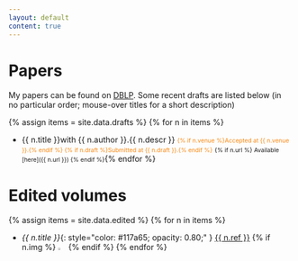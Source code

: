 ```yaml
---
layout: default
content: true
---
```


# Papers
My papers can be found on 
[DBLP](http://www.informatik.uni-trier.de/~ley/pers/hd/t/Tuosto:Emilio.html).
Some recent drafts are listed below (in no particular order; mouse-over titles for a short description)

{% assign items = site.data.drafts %}
{% for n in items %}
- <span class="tooltip">{{ n.title }}<span class="tooltiptext">with {{ n.author }}.{{ n.descr }}</span></span>
  <span style="color:#f98811; font-size:.75em;"> {% if n.venue %}Accepted at {{ n.venue }}.{% endif %}
  {% if n.draft %}Submitted at {{ n.draft }}.{% endif %}</span> <span markdown="1" style="font-size:.75em">{% if n.url %} Available [here]({{ n.url }}) {% endif %}</span>{% endfor %}

# Edited volumes

{% assign items = site.data.edited %}
{% for n in items %}
 - *{{ n.title }}*{: style="color:  #117a65; opacity: 0.80;" }
 <a href="{{ n.url }}">{{ n.ref }}</a> {% if n.img %} <img alt="{{ n.title }}" src="/home/images/{{ n.img }}" width="3%" /> {% endif %} {% endfor %}

